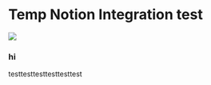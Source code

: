 # Temp Notion Integration test



![](https://kuldeep.tech/api?block_id=1bfe920b-046e-8062-82c6-cfd3414ad597)


### hi


testtesttesttesttesttest


